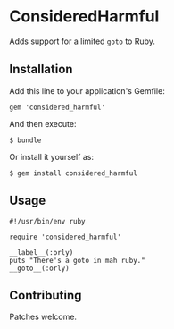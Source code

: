 # ConsideredHarmful

Adds support for a limited `goto` to Ruby.

## Installation

Add this line to your application's Gemfile:

    gem 'considered_harmful'

And then execute:

    $ bundle

Or install it yourself as:

    $ gem install considered_harmful

## Usage

    #!/usr/bin/env ruby

    require 'considered_harmful'

    __label__(:orly)
    puts "There's a goto in mah ruby."
    __goto__(:orly)

## Contributing

Patches welcome.
